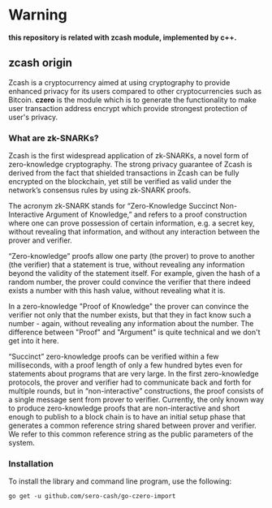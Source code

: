 # Warning

**this repository is related with zcash module, implemented by c++.**

## zcash origin

Zcash is a cryptocurrency aimed at using cryptography to provide enhanced
privacy for its users compared to other cryptocurrencies such as Bitcoin. 
**czero** is the module which is to generate the functionality to make user
transaction address encrypt which provide strongest protection of user's 
privacy.



### What are zk-SNARKs?
Zcash is the first widespread application of zk-SNARKs, a novel form of zero-knowledge 
cryptography. The strong privacy guarantee of Zcash is derived from the fact that 
shielded transactions in Zcash can be fully encrypted on the blockchain, yet still be 
verified as valid under the network’s consensus rules by using zk-SNARK proofs.

The acronym zk-SNARK stands for “Zero-Knowledge Succinct Non-Interactive Argument of 
Knowledge,” and refers to a proof construction where one can prove possession of certain 
information, e.g. a secret key, without revealing that information, and without any 
interaction between the prover and verifier.

“Zero-knowledge” proofs allow one party (the prover) to prove to another (the verifier) 
that a statement is true, without revealing any information beyond the validity of the 
statement itself. For example, given the hash of a random number, the prover could convince 
the verifier that there indeed exists a number with this hash value, without revealing 
what it is.

In a zero-knowledge "Proof of Knowledge" the prover can convince the verifier not only 
that the number exists, but that they in fact know such a number - again, without revealing
any information about the number. The difference between "Proof" and "Argument" is quite 
technical and we don't get into it here.

“Succinct” zero-knowledge proofs can be verified within a few milliseconds, with a proof 
length of only a few hundred bytes even for statements about programs that are very large. 
In the first zero-knowledge protocols, the prover and verifier had to communicate back and 
forth for multiple rounds, but in “non-interactive” constructions, the proof consists of a
single message sent from prover to verifier. Currently, the only known way to produce 
zero-knowledge proofs that are non-interactive and short enough to publish to a block chain is
to have an initial setup phase that generates a common reference string shared between 
prover and verifier. We refer to this common reference string as the public parameters 
of the system.

### Installation

To install the library and command line program, use the following:

	go get -u github.com/sero-cash/go-czero-import


